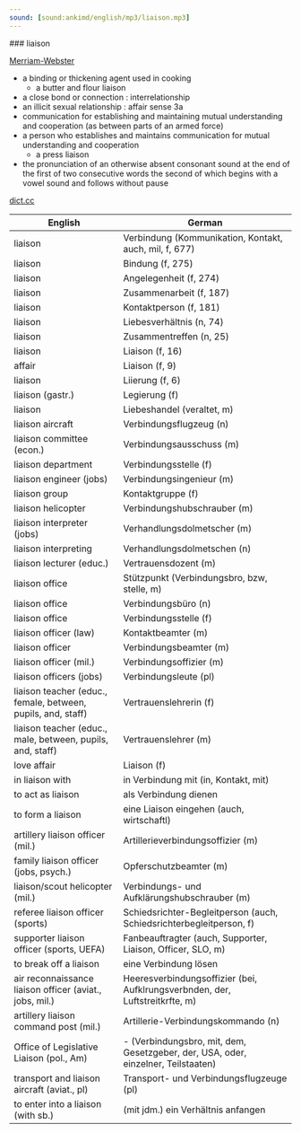 ```yaml
---
sound: [sound:ankimd/english/mp3/liaison.mp3]
---
```


\### liaison

[Merriam-Webster](https://www.merriam-webster.com/dictionary/liaison)

- a binding or thickening agent used in cooking
    - a butter and flour liaison
- a close bond or connection : interrelationship
- an illicit sexual relationship : affair sense 3a
- communication for establishing and maintaining mutual understanding and cooperation (as between parts of an armed force)
- a person who establishes and maintains communication for mutual understanding and cooperation
    - a press liaison
- the pronunciation of an otherwise absent consonant sound at the end of the first of two consecutive words the second of which begins with a vowel sound and follows without pause

[dict.cc](https://www.dict.cc/liaison)

| English        | German       |
| -------------- | ------------ |
| liaison | Verbindung (Kommunikation, Kontakt, auch, mil, f, 677) |
| liaison | Bindung (f, 275) |
| liaison | Angelegenheit (f, 274) |
| liaison | Zusammenarbeit (f, 187) |
| liaison | Kontaktperson (f, 181) |
| liaison | Liebesverhältnis (n, 74) |
| liaison | Zusammentreffen (n, 25) |
| liaison | Liaison (f, 16) |
| affair | Liaison (f, 9) |
| liaison | Liierung (f, 6) |
| liaison (gastr.) | Legierung (f) |
| liaison | Liebeshandel (veraltet, m) |
| liaison aircraft | Verbindungsflugzeug (n) |
| liaison committee <LC> (econ.) | Verbindungsausschuss <VA> (m) |
| liaison department | Verbindungsstelle (f) |
| liaison engineer (jobs) | Verbindungsingenieur (m) |
| liaison group | Kontaktgruppe (f) |
| liaison helicopter | Verbindungshubschrauber (m) |
| liaison interpreter (jobs) | Verhandlungsdolmetscher (m) |
| liaison interpreting | Verhandlungsdolmetschen (n) |
| liaison lecturer (educ.) | Vertrauensdozent (m) |
| liaison office | Stützpunkt (Verbindungsbro, bzw, stelle, m) |
| liaison office | Verbindungsbüro (n) |
| liaison office | Verbindungsstelle (f) |
| liaison officer <LNO> (law) | Kontaktbeamter (m) |
| liaison officer <LNO> | Verbindungsbeamter (m) |
| liaison officer <LNO> (mil.) | Verbindungsoffizier <VO> (m) |
| liaison officers (jobs) | Verbindungsleute (pl) |
| liaison teacher (educ., female, between, pupils, and, staff) | Vertrauenslehrerin (f) |
| liaison teacher (educ., male, between, pupils, and, staff) | Vertrauenslehrer (m) |
| love affair | Liaison (f) |
| in liaison with | in Verbindung mit (in, Kontakt, mit) |
| to act as liaison | als Verbindung dienen |
| to form a liaison | eine Liaison eingehen (auch, wirtschaftl) |
| artillery liaison officer <ALO> (mil.) | Artillerieverbindungsoffizier (m) |
| family liaison officer <FLO> (jobs, psych.) | Opferschutzbeamter (m) |
| liaison/scout helicopter (mil.) | Verbindungs- und Aufklärungshubschrauber (m) |
| referee liaison officer <RLO> (sports) | Schiedsrichter-Begleitperson (auch, Schiedsrichterbegleitperson, f) |
| supporter liaison officer <SLO> (sports, UEFA) | Fanbeauftragter (auch, Supporter, Liaison, Officer, SLO, m) |
| to break off a liaison | eine Verbindung lösen |
| air reconnaissance liaison officer <ARLO> (aviat., jobs, mil.) | Heeresverbindungsoffizier (bei, Aufklrungsverbnden, der, Luftstreitkrfte, m) |
| artillery liaison command post (mil.) | Artillerie-Verbindungskommando (n) |
| Office of Legislative Liaison (pol., Am) | - (Verbindungsbro, mit, dem, Gesetzgeber, der, USA, oder, einzelner, Teilstaaten) |
| transport and liaison aircraft (aviat., pl) | Transport- und Verbindungsflugzeuge (pl) |
| to enter into a liaison (with sb.) | (mit jdm.) ein Verhältnis anfangen |
